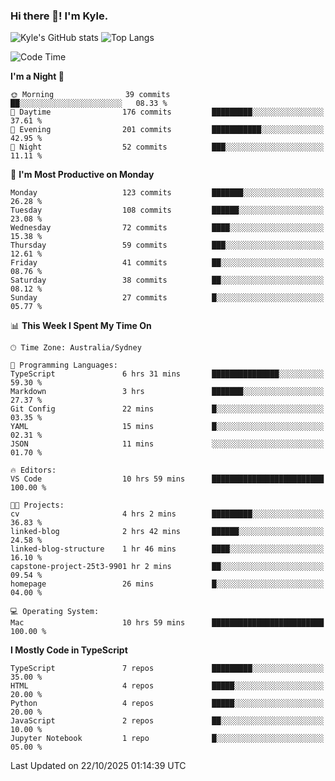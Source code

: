 ### Hi there 👋! I'm Kyle.

<!--
**kylewtho/kylewtho** is a ✨ _special_ ✨ repository because its `README.md` (this file) appears on your GitHub profile.

Here are some ideas to get you started:

- 🔭 I’m currently working on ...
- 🌱 I’m currently learning ...
- 👯 I’m looking to collaborate on ...
- 🤔 I’m looking for help with ...
- 💬 Ask me about ...
- 📫 How to reach me: ...
- 😄 Pronouns: ...
- ⚡ Fun fact: ...
-->
<!--START_SECTION:github-stats-->
![Kyle's GitHub stats](https://github-readme-stats.vercel.app/api?username=kylewtho&show_icons=true&count_private=true&line_height=40)
![Top Langs](https://github-readme-stats.vercel.app/api/top-langs/?username=kylewtho&hide=html)
<!--END_SECTION:github-stats-->

<!--START_SECTION:waka-->
![Code Time](http://img.shields.io/badge/Code%20Time-59%20hrs%2049%20mins-blue)

**I'm a Night 🦉** 

```text
🌞 Morning                39 commits          ██░░░░░░░░░░░░░░░░░░░░░░░   08.33 % 
🌆 Daytime                176 commits         █████████░░░░░░░░░░░░░░░░   37.61 % 
🌃 Evening                201 commits         ███████████░░░░░░░░░░░░░░   42.95 % 
🌙 Night                  52 commits          ███░░░░░░░░░░░░░░░░░░░░░░   11.11 % 
```
📅 **I'm Most Productive on Monday** 

```text
Monday                   123 commits         ███████░░░░░░░░░░░░░░░░░░   26.28 % 
Tuesday                  108 commits         ██████░░░░░░░░░░░░░░░░░░░   23.08 % 
Wednesday                72 commits          ████░░░░░░░░░░░░░░░░░░░░░   15.38 % 
Thursday                 59 commits          ███░░░░░░░░░░░░░░░░░░░░░░   12.61 % 
Friday                   41 commits          ██░░░░░░░░░░░░░░░░░░░░░░░   08.76 % 
Saturday                 38 commits          ██░░░░░░░░░░░░░░░░░░░░░░░   08.12 % 
Sunday                   27 commits          █░░░░░░░░░░░░░░░░░░░░░░░░   05.77 % 
```


📊 **This Week I Spent My Time On** 

```text
🕑︎ Time Zone: Australia/Sydney

💬 Programming Languages: 
TypeScript               6 hrs 31 mins       ███████████████░░░░░░░░░░   59.30 % 
Markdown                 3 hrs               ███████░░░░░░░░░░░░░░░░░░   27.37 % 
Git Config               22 mins             █░░░░░░░░░░░░░░░░░░░░░░░░   03.35 % 
YAML                     15 mins             █░░░░░░░░░░░░░░░░░░░░░░░░   02.31 % 
JSON                     11 mins             ░░░░░░░░░░░░░░░░░░░░░░░░░   01.70 % 

🔥 Editors: 
VS Code                  10 hrs 59 mins      █████████████████████████   100.00 % 

🐱‍💻 Projects: 
cv                       4 hrs 2 mins        █████████░░░░░░░░░░░░░░░░   36.83 % 
linked-blog              2 hrs 42 mins       ██████░░░░░░░░░░░░░░░░░░░   24.58 % 
linked-blog-structure    1 hr 46 mins        ████░░░░░░░░░░░░░░░░░░░░░   16.10 % 
capstone-project-25t3-9901 hr 2 mins         ██░░░░░░░░░░░░░░░░░░░░░░░   09.54 % 
homepage                 26 mins             █░░░░░░░░░░░░░░░░░░░░░░░░   04.00 % 

💻 Operating System: 
Mac                      10 hrs 59 mins      █████████████████████████   100.00 % 
```

**I Mostly Code in TypeScript** 

```text
TypeScript               7 repos             █████████░░░░░░░░░░░░░░░░   35.00 % 
HTML                     4 repos             █████░░░░░░░░░░░░░░░░░░░░   20.00 % 
Python                   4 repos             █████░░░░░░░░░░░░░░░░░░░░   20.00 % 
JavaScript               2 repos             ██░░░░░░░░░░░░░░░░░░░░░░░   10.00 % 
Jupyter Notebook         1 repo              █░░░░░░░░░░░░░░░░░░░░░░░░   05.00 % 
```




 Last Updated on 22/10/2025 01:14:39 UTC
<!--END_SECTION:waka-->
